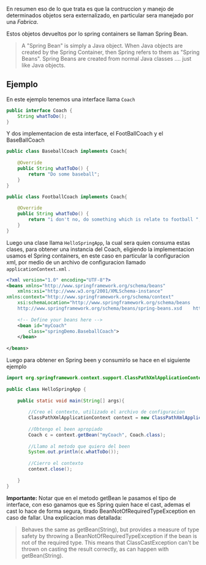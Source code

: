 En resumen eso de lo que trata es que la contruccion y manejo de determinados objetos sera externalizado, en particular sera manejado por una *Fabrica*. 

Estos objetos devueltos por lo spring containers se llaman Spring Bean. 

> A "Spring Bean" is simply a Java object.
	When Java objects are created by the Spring Container, then Spring refers to them as "Spring Beans".
	Spring Beans are created from normal Java classes .... just like Java objects.


## Ejemplo 

En este ejemplo tenemos una interface llama `Coach`

```java
public interface Coach {   
    String whatToDo();  
}
```

Y dos implementacion de esta interface, el FootBallCoach y el BaseBallCoach

```java
public class BaseballCoach implements Coach{  
  
    @Override  
    public String whatToDo() {  
        return "Do some baseball";  
    }  
}
```

```java
public class FootballCoach implements Coach{  
  
    @Override  
    public String whatToDo() {  
        return "i don't no, do something which is relate to football ";  
    }  
}
```

Luego una clase llama `HelloSpringApp`, la cual sera quien consuma estas clases, para obtener una instancia del Coach, eligiendo la implementacion usamos el Spring containers, en este caso en particular la configuracion xml, por medio de un archivo de configuracion llamado `applicationContext.xml` .

```xml
<?xml version="1.0" encoding="UTF-8"?>  
<beans xmlns="http://www.springframework.org/schema/beans"  
    xmlns:xsi="http://www.w3.org/2001/XMLSchema-instance"   
xmlns:context="http://www.springframework.org/schema/context"  
    xsi:schemaLocation="http://www.springframework.org/schema/beans  
    http://www.springframework.org/schema/beans/spring-beans.xsd    http://www.springframework.org/schema/context    http://www.springframework.org/schema/context/spring-context.xsd">  
  
    <!-- Define your beans here -->  
    <bean id="myCoach"  
        class="springDemo.BaseballCoach">  
    </bean>  
  
</beans>
```

Luego para obtener en Spring been y consumirlo se hace en el siguiente ejemplo 

```java 
import org.springframework.context.support.ClassPathXmlApplicationContext;  
  
public class HelloSpringApp {  
  
    public static void main(String[] args){  
  
        //Creo el contexto, utilizado el archivo de configuracion  
        ClassPathXmlApplicationContext context = new ClassPathXmlApplicationContext("applicationContext.xml");  
  
        //Obtengo el been apropiado  
        Coach c = context.getBean("myCoach", Coach.class);  
  
        //Llamo al metodo que quiero del been  
        System.out.println(c.whatToDo());  
  
        //Cierro el contexto  
        context.close();  
  
    }  
}
```


**Importante:** Notar que en el metodo getBean le pasamos el tipo de interface, con eso ganamos que es Spring quien hace el cast, ademas el cast lo hace de forma segura, tirado BeanNotOfRequiredTypeException en caso de fallar. Una explicacion mas detallada: 

> Behaves the same as getBean(String), but provides a measure of type safety by throwing a BeanNotOfRequiredTypeException if the bean is not of the required type. This means that ClassCastException can't be thrown on casting the result correctly, as can happen with getBean(String).

